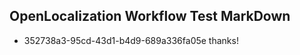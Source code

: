 ## OpenLocalization Workflow Test MarkDown
* 352738a3-95cd-43d1-b4d9-689a336fa05e thanks!

<!--HONumber=Jul16_HO2-->


